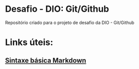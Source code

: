 # Desafio - DIO: Git/Github
Repositório criado para o projeto de desafio da DIO - Git/Github


# Links úteis:
## [Sintaxe básica Markdown](https://www.markdownguide.org/basic-syntax/)
